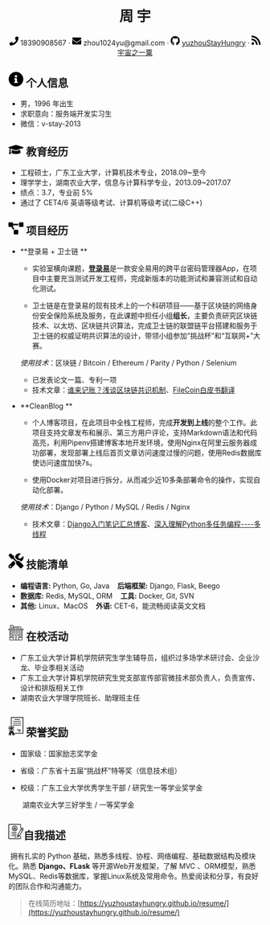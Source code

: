  <center>
     <h1>周 宇</h1>
     <div>
         <span>
             <img src="pics/phone-solid.svg" width="18px">
             18390908567
         </span>
         ·
         <span>
             <img src="pics/envelope-solid.svg" width="18px">
             zhou1024yu@gmail.com
         </span>
         ·
         <span>
             <img src="pics/github-brands.svg" width="18px">
             <a href="https://github.com/yuzhouStayHungry">yuzhouStayHungry</a>
         </span>
         ·
         <span>
             <img src="pics/rss-solid.svg" width="18px">
             <a href="https://blog.csdn.net/yuzhou_1shu">宇宙之一粟</a>
         </span>
     </div>
 </center>


## <img src="pics/info-circle-solid.svg" width="30px"> 个人信息

 - 男，1996 年出生
 - 求职意向：服务端开发实习生
 - 微信：v-stay-2013
## <img src="pics/graduation-cap-solid.svg" width="30px"> 教育经历

- 工程硕士，广东工业大学，计算机技术专业，2018.09~至今
- 理学学士，湖南农业大学，信息与计算科学专业，2013.09~2017.07
- 绩点：3.7，专业前 5%
- 通过了 CET4/6 英语等级考试、计算机等级考试(二级C++)

## <img src="pics/project-diagram-solid.svg" width="30px"> 项目经历

- **登录易 + 卫士链 **

  - 实验室横向课题，[**登录易**](https://denglu1.cn/main/)是一款安全易用的跨平台密码管理器App，在项目中主要充当测试开发工程师，完成新版本的功能测试和兼容测试和自动化测试。

  - 卫士链是在登录易的现有技术上的一个科研项目——基于区块链的网络身份安全保险系统及服务，在此课题中担任小组**组长**，主要负责研究区块链技术、以太坊、区块链共识算法，完成卫士链的联盟链平台搭建和服务于卫士链的权威证明共识算法的设计，带领小组参加“挑战杯”和“互联网+”大赛。

  *使用技术*：区块链 / Bitcoin / Ethereum / Parity / Python / Selenium

    - 已发表论文一篇、专利一项
    - 技术文章：[谁来记账？浅谈区块链共识机制](https://mp.weixin.qq.com/s/kBnH6S9e0lkVKEO6inOcWg)、[FileCoin白皮书翻译](https://blog.csdn.net/yuzhou_1shu/article/details/81745092)

- **CleanBlog **

  - 个人博客项目，在此项目中全栈工程师，完成**开发到上线**的整个工作。此项目支持文章发布和展示、第三方用户评论，支持Markdown语法和代码高亮，利用Pipenv搭建博客本地开发环境，使用Nginx在阿里云服务器成功部署，发现部署上线后首页文章访问速度过慢的问题，使用Redis数据库使访问速度加快7s。

  - 使用Docker对项目进行拆分，从而减少近10多条部署命令的操作，实现自动化部署。

  *使用技术*：Django / Python / MySQL / Redis / Nginx

    - 技术文章：[Django入门笔记汇总博客](https://blog.csdn.net/yuzhou_1shu/article/details/102983845)、[深入理解Python多任务编程----多线程](https://blog.csdn.net/yuzhou_1shu/article/details/106062061)
## <img src="pics/tools-solid.svg" width="30px"> 技能清单

<div id="skills">
        <ul>
            <li>
              <b>编程语言:</b> Python, Go, Java &nbsp;&nbsp;
              <b>后端框架:</b> Django, Flask, Beego
            </li>
            <li>
              <b>数据库:</b> Redis, MySQL, ORM &nbsp;&nbsp;
              <b>工具:</b> Docker, Git, SVN
            </li>
            <li>
              <b>其他:</b> Linux、MacOS  &nbsp;&nbsp;
              <b>外语:</b> CET-6，能流畅阅读英文文档
            </li>
        </ul>
      </div> <!-- end skills -->

## <img src="pics/activity.svg" width="30px"> 在校活动

- 广东工业大学计算机学院研究生学生辅导员，组织过多场学术研讨会、企业沙龙、毕业季相关活动
- 广东工业大学计算机学院研究生党支部宣传部官微技术部负责人，负责宣传、设计和排版相关工作
- 湖南农业大学理学院班长、助理班主任

## <img src="pics/honor.svg" width="30px"> 荣誉奖励

- 国家级：国家励志奖学金

- 省级：广东省十五届“挑战杯”特等奖（信息技术组）

- 校级：广东工业大学优秀学生干部 / 研究生一等学业奖学金

  ​			湖南农业大学三好学生 / 一等奖学金
  

## <img src="pics/resume.svg" width="30px">自我描述

​	拥有扎实的 Python 基础，熟悉多线程、协程、网络编程、基础数据结构及模块化。熟悉 **Django、FLask** 等开源Web开发框架，了解 MVC 、ORM模型，熟悉MySQL、Redis等数据库，掌握Linux系统及常用命令。热爱阅读和分享，有良好的团队合作和沟通能力。

> 在线简历地址：[https://yuzhoustayhungry.github.io/resume/](https://yuzhoustayhungry.github.io/resume/)

